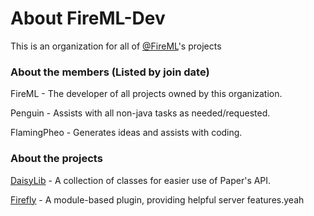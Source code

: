 # About FireML-Dev

This is an organization for all of [@FireML](https://github.com/FireML)'s projects

### About the members (Listed by join date)

FireML - The developer of all projects owned by this organization.

Penguin - Assists with all non-java tasks as needed/requested.

FlamingPheo - Generates ideas and assists with coding.

### About the projects

[DaisyLib](https://github.com/FireML-Dev/DaisyLib) - A collection of classes for easier use of Paper's API.

[Firefly](https://github.com/FireML-Dev/Firefly) - A module-based plugin, providing helpful server features.yeah
